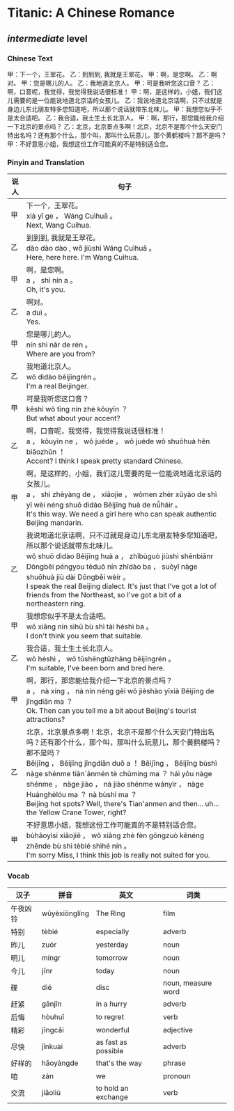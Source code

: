 # Titanic: A Chinese Romance
## *intermediate* level

### Chinese Text
甲：下一个，王翠花。
乙：到到到, 我就是王翠花。
甲：啊，是您啊。
乙：啊对。
甲：您是哪儿的人。
乙：我地道北京人。
甲：可是我听您这口音？
乙：啊，口音呢，我觉得，我觉得我说话很标准！
甲：啊，是这样的，小姐，我们这儿需要的是一位能说地道北京话的女孩儿。
乙：我说地道北京话啊，只不过就是身边儿东北朋友特多您知道吧，所以那个说话就带东北味儿。
甲：我想您似乎不是太合适吧。
乙：我合适，我土生土长北京人。
甲：啊，那行，那您能给我介绍一下北京的景点吗？
乙：北京，北京景点多啊！北京，北京不是那个什么天安门特出名吗？还有那个什么，那个叫，那叫什么玩意儿，那个黄鹤楼吗？那不是吗？
甲：不好意思小姐，我想这份工作可能真的不是特别适合您。

### Pinyin and Translation
|说人|句子|
|----|----|
|甲|下一个，王翠花。<br />xià yī ge ， Wáng Cuìhuā 。<br />Next, Wang Cuihua.|
|乙|到到到, 我就是王翠花。<br />dào dào dào , wǒ jiùshì Wáng Cuìhuā 。<br />Here, here here. I'm Wang Cuihua.|
|甲|啊，是您啊。<br />a ， shì nín a 。<br />Oh, it's you.|
|乙|啊对。<br />a duì 。<br />Yes.|
|甲|您是哪儿的人。<br />nín shì nǎr de rén 。<br />Where are you from?|
|乙|我地道北京人。<br />wǒ dìdào běijīngrén 。<br />I'm a real Beijinger.|
|甲|可是我听您这口音？<br />kěshì wǒ tīng nín zhè kǒuyīn ？<br />But what about your accent?|
|乙|啊，口音呢，我觉得，我觉得我说话很标准！<br />a ， kǒuyīn ne ， wǒ juéde ， wǒ juéde wǒ shuōhuà hěn biāozhǔn ！<br />Accent? I think I speak pretty standard Chinese.|
|甲|啊，是这样的，小姐，我们这儿需要的是一位能说地道北京话的女孩儿。<br />a ， shì zhèyàng de ， xiǎojie ， wǒmen zhèr xūyào de shì yī wèi néng shuō dìdào Běijīng huà de nǚháir 。<br />It's this way. We need a girl here who can speak authentic Beijing mandarin.|
|乙|我说地道北京话啊，只不过就是身边儿东北朋友特多您知道吧，所以那个说话就带东北味儿。<br />wǒ shuō dìdào Běijīng huà a ， zhǐbùguò jiùshì shēnbiānr Dōngběi péngyou tèduō nín zhīdào ba ， suǒyǐ nàge shuōhuà jiù dài Dōngběi wèir 。<br />I speak the real Beijing dialect. It's just that I've got a lot of friends from the Northeast, so I've got a bit of a northeastern ring.|
|甲|我想您似乎不是太合适吧。<br />wǒ xiǎng nín sìhū bù shì tài héshì ba 。<br />I don't think you seem that suitable.|
|乙|我合适，我土生土长北京人。<br />wǒ héshì ， wǒ tǔshēngtǔzhǎng běijīngrén 。<br />I'm suitable, I've been born and bred here.|
|甲|啊，那行，那您能给我介绍一下北京的景点吗？<br />a ， nà xíng ， nà nín néng gěi wǒ jièshào yīxià Běijīng de jǐngdiǎn ma ？<br />Ok. Then can you tell me a bit about Beijing's tourist attractions?|
|乙|北京，北京景点多啊！北京，北京不是那个什么天安门特出名吗？还有那个什么，那个叫，那叫什么玩意儿，那个黄鹤楼吗？那不是吗？<br />Běijīng ， Běijīng jǐngdiǎn duō a ！ Běijīng ， Běijīng bùshì nàge shénme tiān`ānmén tè chūmíng ma ？ hái yǒu nàge shénme ， nàge jiào ， nà jiào shénme wányìr ， nàge Huánghèlóu ma ？ nà bùshì ma ？<br />Beijing hot spots? Well, there's Tian'anmen and then... uh... the Yellow Crane Tower, right?|
|甲|不好意思小姐，我想这份工作可能真的不是特别适合您。<br />bùhǎoyìsi xiǎojiě ， wǒ xiǎng zhè fèn gōngzuò kěnéng zhēnde bù shì tèbié shìhé nín 。<br />I'm sorry Miss, I think this job is really not suited for you.|
### Vocab
|汉子|拼音|英文|词类|
|----|----|----|----|
|午夜凶铃|wǔyèxiōnglíng|The Ring|film|
|特别|tèbié|especially|adverb|
|昨儿|zuór|yesterday|noun|
|明儿|míngr|tomorrow|noun|
|今儿|jīnr|today|noun|
|碟|dié|disc|noun, measure word|
|赶紧|gǎnjǐn|in a hurry|adverb|
|后悔|hòuhuǐ|to regret|verb|
|精彩|jīngcǎi|wonderful|adjective|
|尽快|jǐnkuài|as fast as possible|adverb|
|好样的|hǎoyàngde|that's the way|phrase|
|咱|zán|we|pronoun|
|交流|jiāoliú|to hold an exchange|verb|